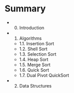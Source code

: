 # Summary

* 0. Introduction
* 1. Algorithms
   * 1.1. Insertion Sort
   * 1.2. Shell Sort
   * 1.3. Selection Sort
   * 1.4. Heap Sort
   * 1.5. Merge Sort
   * 1.6. Quick Sort
   * 1.7. Dual Pivot QuickSort
* 2. Data Structures

